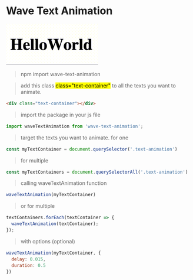 # Wave Text Animation
![Wave Text Animation](typo-anime.gif)
> npm import wave-text-animation

> add this class <mark>class="text-container"</mark>  to all the texts you want to animate. 
```html
<div class="text-container"></div>
```
> import the package in your js file
```js
import waveTextAnimation from 'wave-text-animation';
```
> target the texts you want to animate.
> for one 
```js
const myTextContainer = document.querySelector('.text-animation')
```
> for multiple
```js
const myTextContainers = document.querySelectorAll('.text-animation')
```
> calling waveTextAnimation function

```js
waveTextAnimation(myTextContainer)
```
>or for multiple
```js
textContainers.forEach(textContainer => {
  waveTextAnimation(textContainer);
});
```
>with options (optional)
```js
waveTextAnimation(myTextContainer, {
  delay: 0.015,
  duration: 0.5
})
```